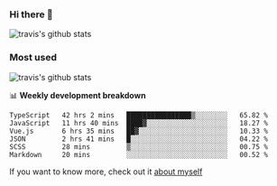 ### Hi there 👋

<!--
**HondryTravis/HondryTravis** is a ✨ _special_ ✨ repository because its `README.md` (this file) appears on your GitHub profile.

Here are some ideas to get you started:

- 🔭 I’m currently working on ...
- 🌱 I’m currently learning ...
- 👯 I’m looking to collaborate on ...
- 🤔 I’m looking for help with ...
- 💬 Ask me about ...
- 📫 How to reach me: ...
- 😄 Pronouns: ...
- ⚡ Fun fact: ...
-->

![travis's github stats](https://github-readme-stats.vercel.app/api?username=HondryTravis&hide=stars)
### Most used
![travis's github stats](https://github-readme-stats.anuraghazra1.vercel.app/api/top-langs/?username=HondryTravis&layout=compact&hide_title=true)

📊 **Weekly development breakdown**

<!--START_SECTION:waka-->

```text
TypeScript   42 hrs 2 mins   ████████████████▒░░░░░░░░   65.82 %
JavaScript   11 hrs 40 mins  ████▓░░░░░░░░░░░░░░░░░░░░   18.27 %
Vue.js       6 hrs 35 mins   ██▓░░░░░░░░░░░░░░░░░░░░░░   10.33 %
JSON         2 hrs 41 mins   █░░░░░░░░░░░░░░░░░░░░░░░░   04.22 %
SCSS         28 mins         ▒░░░░░░░░░░░░░░░░░░░░░░░░   00.75 %
Markdown     20 mins         ░░░░░░░░░░░░░░░░░░░░░░░░░   00.52 %
```

<!--END_SECTION:waka-->

If you want to know more, check out it [about myself](https://hondrytravis.github.io/)
